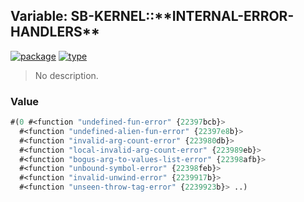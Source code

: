 ## Variable: SB-KERNEL::\*\*INTERNAL-ERROR-HANDLERS\*\*
[![package](https://img.shields.io/badge/Package-SB--KERNEL-5f9ea0.svg?style=social&colorA=999999)](../) [![type](https://img.shields.io/badge/Type-Variable-5f9ea0.svg?style=social&colorA=999999)](../#variable) 

> No description.

### Value
```cl
#(0 #<function "undefined-fun-error" {22397bcb}>
  #<function "undefined-alien-fun-error" {22397e8b}>
  #<function "invalid-arg-count-error" {223980db}>
  #<function "local-invalid-arg-count-error" {223989eb}>
  #<function "bogus-arg-to-values-list-error" {22398afb}>
  #<function "unbound-symbol-error" {22398feb}>
  #<function "invalid-unwind-error" {2239917b}>
  #<function "unseen-throw-tag-error" {2239923b}> ..)
```
